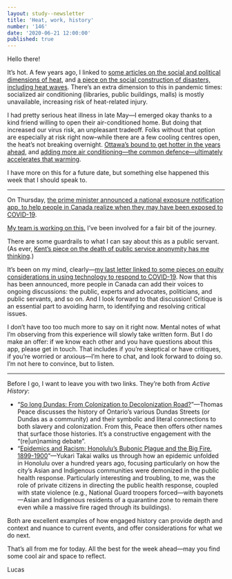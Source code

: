 ```yaml
---
layout: study--newsletter
title: 'Heat, work, history'
number: '146'
date: '2020-06-21 12:00:00'
published: true
---
```


Hello there!

It’s hot. A few years ago, I linked to [some articles on the social and political dimensions of heat](https://lucascherkewski.com/hit-and-miss/46-heat/), and [a piece on the social construction of disasters, including heat waves](https://lucascherkewski.com/links/2018/11/25/15-00-tinyletter-charlie-loyd-sauce/). There’s an extra dimension to this in pandemic times: socialized air conditioning (libraries, public buildings, malls) is mostly unavailable, increasing risk of heat-related injury.

I had pretty serious heat illness in late May—I emerged okay thanks to a kind friend willing to open their air-conditioned home. But doing that increased our virus risk, an unpleasant tradeoff. Folks without that option are especially at risk right now–while there are a few cooling centres open, the heat’s not breaking overnight. [Ottawa’s bound to get hotter in the years ahead](https://ottawa.ca/en/news/ottawa-will-get-warmer-and-wetter-year-round), and [adding more air conditioning—the common defence—ultimately accelerates that warming](https://www.theguardian.com/environment/2019/aug/29/the-air-conditioning-trap-how-cold-air-is-heating-the-world).

I have more on this for a future date, but something else happened this week that I should speak to.

---

On Thursday, [the prime minister announced a national exposure notification app, to help people in Canada realize when they may have been exposed to COVID-19](https://pm.gc.ca/en/news/news-releases/2020/06/18/prime-minister-announces-new-mobile-app-help-notify-canadians-covid).

[My team is working on this.](https://digital.canada.ca/partnerships/#exposure-notifications) I’ve been involved for a fair bit of the journey.

There are some guardrails to what I can say about this as a public servant. (As ever, [Kent’s piece on the death of public service anonymity has me thinking](http://www.cpsrenewal.ca/2017/03/public-service-anonymity-is-dead-long.html).)

It’s been on my mind, clearly—[my last letter linked to some pieces on equity considerations in using technology to respond to COVID-19](https://buttondown.email/lchski/archive/hit-and-miss-145-whos-watching/). Now that this has been announced, more people in Canada can add their voices to ongoing discussions: the public, experts and advocates, politicians, and public servants, and so on. And I look forward to that discussion! Critique is an essential part to avoiding harm, to identifying and resolving critical issues.

I don’t have too too much more to say on it right now. Mental notes of what I’m observing from this experience will slowly take written form. But I do make an offer: if we know each other and you have questions about this app, please get in touch. That includes if you’re skeptical or have critiques, if you’re worried or anxious—I’m here to chat, and look forward to doing so. I’m not here to convince, but to listen.

---

Before I go, I want to leave you with two links. They’re both from _Active History_:

- “[So long Dundas: From Colonization to Decolonization Road?](https://activehistory.ca/2020/06/so-long-dundas-a-colonization-to-decolonization-road/)”—Thomas Peace discusses the history of Ontario’s various Dundas Streets (or Dundas as a community) and their symbolic and literal connections to both slavery and colonization. From this, Peace then offers other names that surface those histories. It’s a constructive engagement with the “(re|un)naming debate”.
- “[Epidemics and Racism: Honolulu’s Bubonic Plague and the Big Fire, 1899-1900](https://activehistory.ca/2020/06/epidemics-and-racism-honolulus-bubonic-plague-and-the-big-fire-1899-1900/)”—Yukari Takai walks us through how an epidemic unfolded in Honolulu over a hundred years ago, focusing particularly on how the city’s Asian and Indigenous communities were demonized in the public health response. Particularly interesting and troubling, to me, was the role of private citizens in directing the public health response, coupled with state violence (e.g., National Guard troopers forced—with bayonets—Asian and Indigenous residents of a quarantine zone to remain there even while a massive fire raged through its buildings).

Both are excellent examples of how engaged history can provide depth and context and nuance to current events, and offer considerations for what we do next.

That’s all from me for today. All the best for the week ahead—may you find some cool air and space to reflect.

Lucas
